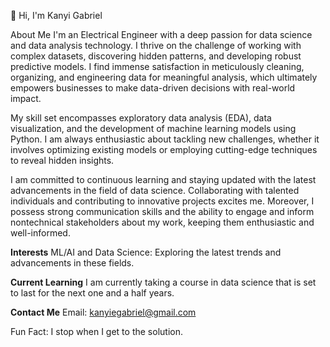 👋 Hi, I'm Kanyi Gabriel

About Me
I'm an Electrical Engineer with a deep passion for data science and data analysis technology. I thrive on the challenge of working with complex datasets, discovering hidden patterns, and developing robust predictive models. I find immense satisfaction in meticulously cleaning, organizing, and engineering data for meaningful analysis, which ultimately empowers businesses to make data-driven decisions with real-world impact.

My skill set encompasses exploratory data analysis (EDA), data visualization, and the development of machine learning models using Python. I am always enthusiastic about tackling new challenges, whether it involves optimizing existing models or employing cutting-edge techniques to reveal hidden insights.

I am committed to continuous learning and staying updated with the latest advancements in the field of data science. Collaborating with talented individuals and contributing to innovative projects excites me. Moreover, I possess strong communication skills and the ability to engage and inform nontechnical stakeholders about my work, keeping them enthusiastic and well-informed.

**Interests**
ML/AI and Data Science: Exploring the latest trends and advancements in these fields.


**Current Learning**
I am currently taking a course in data science that is set to last for the next one and a half years.

**Contact Me**
Email: kanyiegabriel@gmail.com

Fun Fact: I stop when I get to the solution.
<!---
kanyi-Gabriel/kanyi-Gabriel is a ✨ special ✨ repository because its `README.md` (this file) appears on your GitHub profile.
You can click the Preview link to take a look at your changes.
--->
